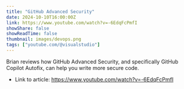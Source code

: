 ```yaml
---
title: "GitHub Advanced Security"
date: 2024-10-10T16:00:00Z
link: https://www.youtube.com/watch?v=-6EdqFcPmfI
showShare: false
showReadTime: false
thumbnail: images/devops.png
tags: ["youtube.com/@visualstudio"]
---
```

Brian reviews how GitHub Advanced Security, and specifically GitHub Copilot Autofix, can help you write more secure code.

- Link to article: https://www.youtube.com/watch?v=-6EdqFcPmfI